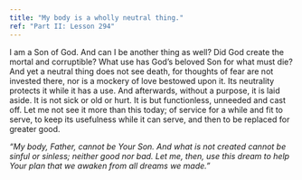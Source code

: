 ```yaml
---
title: "My body is a wholly neutral thing."
ref: "Part II: Lesson 294"
---
```


I am a Son of God. And can I be another thing as well? Did God create
the mortal and corruptible? What use has God’s beloved Son for what must
die? And yet a neutral thing does not see death, for thoughts of fear
are not invested there, nor is a mockery of love bestowed upon it. Its
neutrality protects it while it has a use. And afterwards, without a
purpose, it is laid aside. It is not sick or old or hurt. It is but
functionless, unneeded and cast off. Let me not see it more than this
today; of service for a while and fit to serve, to keep its usefulness
while it can serve, and then to be replaced for greater good.

*“My body, Father, cannot be Your Son. And what is not created cannot be
sinful or sinless; neither good nor bad. Let me, then, use this dream to
help Your plan that we awaken from all dreams we made.”*

